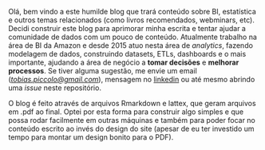 Olá, bem vindo a este humilde blog que trará conteúdo sobre BI, estatística e outros temas relacionados (como livros recomendados, webminars, etc). Decidi construir este blog para aprimorar minha escrita e tentar ajudar a comunidade de dados com um pouco de conteúdo. Atualmente trabalho na área de BI da Amazon e desde 2015 atuo nesta área de *analytics*, fazendo modelagem de dados, construindo datasets, ETLs, dashboards e o mais importante, ajudando a área de negócio a **tomar decisões** e **melhorar processos**.
Se tiver alguma sugestão, me envie um email (*tobias.piccolo@gmail.com*), mensagem no [linkedin](https://www.linkedin.com/in/franciscopiccolo/) ou até mesmo abrindo uma *issue* neste repositório.

O blog é feito através de arquivos Rmarkdown e lattex, que geram arquivos em .pdf ao final. Optei por esta forma para construir algo simples e que possa rodar facilmente em outras máquinas e também para poder focar no conteúdo escrito ao invés do design do site (apesar de eu ter investido um tempo para montar um design bonito para o PDF).
